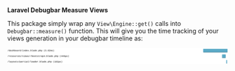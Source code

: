 **Laravel Debugbar Measure Views**

This package simply wrap any `View\Engine::get()` calls into `Debugbar::measure()` function. 
This will give you the time tracking of your views generation in your debugbar timeline as:

![picture](./assets/demo.png)
